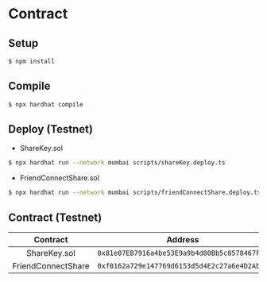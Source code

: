 # Contract

## Setup

```bash
$ npm install
```

## Compile

```bash
$ npx hardhat compile
```

## Deploy (Testnet)

- ShareKey.sol

```bash
$ npx hardhat run --network mumbai scripts/shareKey.deploy.ts
```

- FriendConnectShare.sol

```bash
$ npx hardhat run --network mumbai scripts/friendConnectShare.deploy.ts
```

## Contract (Testnet)

| Contract | Address |
| :------: | :-----: |
| ShareKey.sol | `0x81e07EB7916a4be53E9a9b4d80Bb5c8578467F9A` |
| FriendConnectShare | `0xf0162a729e147769d6153d5d4E2c27a6e4D2Ab2D` |
